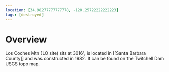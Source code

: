 ```yaml
---
location: [34.98277777777778, -120.25722222222223]
tags: [destroyed]
---
```


# Overview

Los Coches Mtn (LO site) sits at 3016', is located in [[Santa Barbara County]] and was constructed in 1982. It can be found on the Twitchell Dam USGS topo map.

